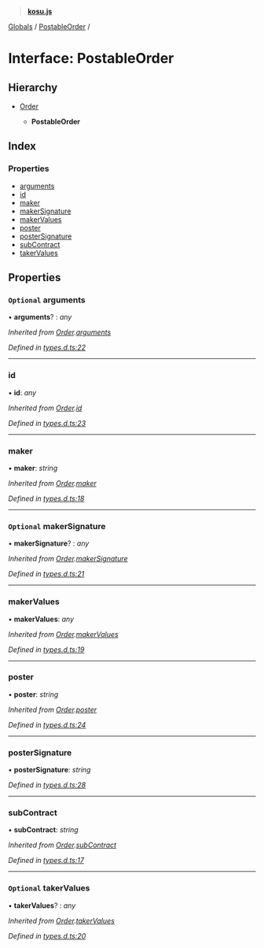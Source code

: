 > **[kosu.js](../README.md)**

[Globals](../globals.md) / [PostableOrder](postableorder.md) /

# Interface: PostableOrder

## Hierarchy

-   [Order](order.md)

    -   **PostableOrder**

## Index

### Properties

-   [arguments](postableorder.md#optional-arguments)
-   [id](postableorder.md#id)
-   [maker](postableorder.md#maker)
-   [makerSignature](postableorder.md#optional-makersignature)
-   [makerValues](postableorder.md#makervalues)
-   [poster](postableorder.md#poster)
-   [posterSignature](postableorder.md#postersignature)
-   [subContract](postableorder.md#subcontract)
-   [takerValues](postableorder.md#optional-takervalues)

## Properties

### `Optional` arguments

• **arguments**? : _any_

_Inherited from [Order](order.md).[arguments](order.md#optional-arguments)_

_Defined in [types.d.ts:22](https://github.com/ParadigmFoundation/kosu-monorepo/blob/6f2e797/packages/kosu.js/src/types.d.ts#L22)_

---

### id

• **id**: _any_

_Inherited from [Order](order.md).[id](order.md#id)_

_Defined in [types.d.ts:23](https://github.com/ParadigmFoundation/kosu-monorepo/blob/6f2e797/packages/kosu.js/src/types.d.ts#L23)_

---

### maker

• **maker**: _string_

_Inherited from [Order](order.md).[maker](order.md#maker)_

_Defined in [types.d.ts:18](https://github.com/ParadigmFoundation/kosu-monorepo/blob/6f2e797/packages/kosu.js/src/types.d.ts#L18)_

---

### `Optional` makerSignature

• **makerSignature**? : _any_

_Inherited from [Order](order.md).[makerSignature](order.md#optional-makersignature)_

_Defined in [types.d.ts:21](https://github.com/ParadigmFoundation/kosu-monorepo/blob/6f2e797/packages/kosu.js/src/types.d.ts#L21)_

---

### makerValues

• **makerValues**: _any_

_Inherited from [Order](order.md).[makerValues](order.md#makervalues)_

_Defined in [types.d.ts:19](https://github.com/ParadigmFoundation/kosu-monorepo/blob/6f2e797/packages/kosu.js/src/types.d.ts#L19)_

---

### poster

• **poster**: _string_

_Inherited from [Order](order.md).[poster](order.md#poster)_

_Defined in [types.d.ts:24](https://github.com/ParadigmFoundation/kosu-monorepo/blob/6f2e797/packages/kosu.js/src/types.d.ts#L24)_

---

### posterSignature

• **posterSignature**: _string_

_Defined in [types.d.ts:28](https://github.com/ParadigmFoundation/kosu-monorepo/blob/6f2e797/packages/kosu.js/src/types.d.ts#L28)_

---

### subContract

• **subContract**: _string_

_Inherited from [Order](order.md).[subContract](order.md#subcontract)_

_Defined in [types.d.ts:17](https://github.com/ParadigmFoundation/kosu-monorepo/blob/6f2e797/packages/kosu.js/src/types.d.ts#L17)_

---

### `Optional` takerValues

• **takerValues**? : _any_

_Inherited from [Order](order.md).[takerValues](order.md#optional-takervalues)_

_Defined in [types.d.ts:20](https://github.com/ParadigmFoundation/kosu-monorepo/blob/6f2e797/packages/kosu.js/src/types.d.ts#L20)_
